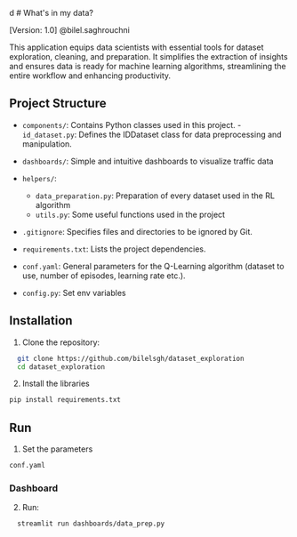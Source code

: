 d   # What's in my data?

[Version: 1.0]
@bilel.saghrouchni

This application equips data scientists with essential tools for dataset exploration, cleaning, and preparation. It simplifies the extraction of insights and ensures data is ready for machine learning algorithms, streamlining the entire workflow and enhancing productivity.

## Project Structure

- `components/`: Contains Python classes used in this project.
      - `id_dataset.py`: Defines the IDDataset class for data preprocessing and manipulation.

- `dashboards/`: Simple and intuitive dashboards to visualize traffic data

- `helpers/`:
    - `data_preparation.py`: Preparation of every dataset used in the RL algorithm
    - `utils.py`: Some useful functions used in the project

  
- `.gitignore`: Specifies files and directories to be ignored by Git.
- `requirements.txt`: Lists the project dependencies.
- `conf.yaml`: General parameters for the Q-Learning algorithm (dataset to use, number of episodes, learning rate etc.).
- `config.py`: Set env variables 



## Installation

1. Clone the repository:

```bash
  git clone https://github.com/bilelsgh/dataset_exploration
  cd dataset_exploration
```
2. Install the libraries
```bash
pip install requirements.txt
```

## Run 

1. Set the parameters
```bash
conf.yaml
```

### Dashboard
2. Run:
```bash 
  streamlit run dashboards/data_prep.py
```


